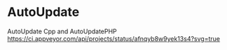 # AutoUpdate
AutoUpdate Cpp  and AutoUpdatePHP
https://ci.appveyor.com/api/projects/status/afnqyb8w9yek13s4?svg=true
